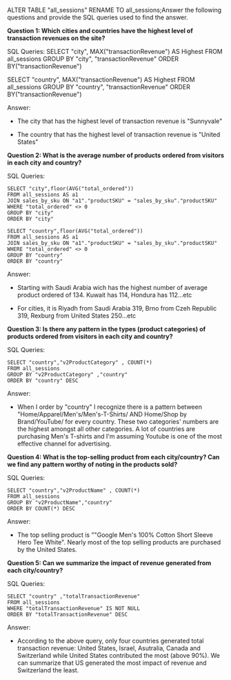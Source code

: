 ALTER TABLE "all_sessions" RENAME TO all_sessions;Answer the following questions and provide the SQL queries used to find the answer.

    
**Question 1: Which cities and countries have the highest level of transaction revenues on the site?**


SQL Queries:
SELECT 
		"city",
	MAX("transactionRevenue") AS Highest
FROM all_sessions 
GROUP BY "city", "transactionRevenue"
ORDER BY("transactionRevenue") 

SELECT 
		"country",
	MAX("transactionRevenue") AS Highest
FROM all_sessions 
GROUP BY "country", "transactionRevenue"
ORDER BY("transactionRevenue") 


Answer:
- The city that has the highest level of transaction revenue is "Sunnyvale" 

- The country that has the highest level of transaction revenue is "United States"





**Question 2: What is the average number of products ordered from visitors in each city and country?**


SQL Queries:
```
SELECT "city",floor(AVG("total_ordered"))
FROM all_sessions AS a1
JOIN sales_by_sku ON "a1"."productSKU" = "sales_by_sku"."productSKU"
WHERE "total_ordered" <> 0
GROUP BY "city"
ORDER BY "city" 
```
```
SELECT "country",floor(AVG("total_ordered"))
FROM all_sessions AS a1
JOIN sales_by_sku ON "a1"."productSKU" = "sales_by_sku"."productSKU"
WHERE "total_ordered" <> 0
GROUP BY "country"
ORDER BY "country" 
```


Answer: 
- Starting with Saudi Arabia wich has the highest number of average product ordered of 134. Kuwait has 114, Hondura has 112...etc 

- For cities, it is Riyadh from Saudi Arabia 319, Brno from Czeh Republic 319, Rexburg from United States 250...etc 





**Question 3: Is there any pattern in the types (product categories) of products ordered from visitors in each city and country?**


SQL Queries:
```
SELECT "country","v2ProductCategory" , COUNT(*)
FROM all_sessions
GROUP BY "v2ProductCategory" ,"country"
ORDER BY "country" DESC
```



Answer:
- When I order by "country" I recognize there is a pattern between "Home/Apparel/Men's/Men's-T-Shirts/ AND Home/Shop by Brand/YouTube/ for every country. These two categories' numbers are the highest amongst all other categories. A lot of countries are purchasing Men's T-shirts and I'm assuming Youtube is one of the most effective channel for advertising. 




**Question 4: What is the top-selling product from each city/country? Can we find any pattern worthy of noting in the products sold?**


SQL Queries:
```
SELECT "country","v2ProductName" , COUNT(*)
FROM all_sessions
GROUP BY "v2ProductName","country"
ORDER BY COUNT(*) DESC
```



Answer:
- The top selling product is ""Google Men's 100% Cotton Short Sleeve Hero Tee White". Nearly most of the top selling products are purchased by the United States. 





**Question 5: Can we summarize the impact of revenue generated from each city/country?**

SQL Queries:
```
SELECT "country" ,"totalTransactionRevenue"
FROM all_sessions
WHERE "totalTransactionRevenue" IS NOT NULL
ORDER BY "totalTransactionRevenue" DESC
```



Answer:
- According to the above query, only four countries generated total transaction revenue: United States, Israel, Asutralia, Canada and Switzerland while United States contributed the most (above 90%). We can summarize that US generated the most impact of revenue and Switzerland the least. 







